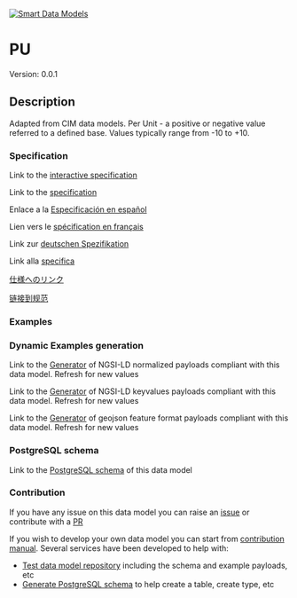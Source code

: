 [![Smart Data Models](https://smartdatamodels.org/wp-content/uploads/2022/01/SmartDataModels_logo.png "Logo")](https://smartdatamodels.org)
# PU
Version: 0.0.1

## Description 

Adapted from CIM data models. Per Unit - a positive or negative value referred to a defined base. Values typically range from -10 to +10.
### Specification

Link to the [interactive specification](https://swagger.lab.fiware.org/?url=https://smart-data-models.github.io/dataModel.EnergyCIM/PU/swagger.yaml)

Link to the [specification](https://github.com/smart-data-models/dataModel.EnergyCIM/blob/master/PU/doc/spec.md)

Enlace a la [Especificación en español](https://github.com/smart-data-models/dataModel.EnergyCIM/blob/master/PU/doc/spec_ES.md)

Lien vers le [spécification en français](https://github.com/smart-data-models/dataModel.EnergyCIM/blob/master/PU/doc/spec_FR.md)

Link zur [deutschen Spezifikation](https://github.com/smart-data-models/dataModel.EnergyCIM/blob/master/PU/doc/spec_DE.md)

Link alla [specifica](https://github.com/smart-data-models/dataModel.EnergyCIM/blob/master/PU/doc/spec_IT.md)

[仕様へのリンク](https://github.com/smart-data-models/dataModel.EnergyCIM/blob/master/PU/doc/spec_JA.md)

[链接到规范](https://github.com/smart-data-models/dataModel.EnergyCIM/blob/master/PU/doc/spec_ZH.md)
### Examples
### Dynamic Examples generation

Link to the [Generator](https://smartdatamodels.org/extra/ngsi-ld_generator.php?schemaUrl=https://raw.githubusercontent.com/smart-data-models/dataModel.EnergyCIM/master/PU/schema.json&email=info@smartdatamodels.org) of NGSI-LD normalized payloads compliant with this data model. Refresh for new values

Link to the [Generator](https://smartdatamodels.org/extra/ngsi-ld_generator_keyvalues.php?schemaUrl=https://raw.githubusercontent.com/smart-data-models/dataModel.EnergyCIM/master/PU/schema.json&email=info@smartdatamodels.org) of NGSI-LD keyvalues payloads compliant with this data model. Refresh for new values

Link to the [Generator](https://smartdatamodels.org/extra/geojson_features_generator.php?schemaUrl=https://raw.githubusercontent.com/smart-data-models/dataModel.EnergyCIM/master/PU/schema.json&email=info@smartdatamodels.org) of geojson feature format payloads compliant with this data model. Refresh for new values
### PostgreSQL schema

Link to the [PostgreSQL schema](https://github.com/smart-data-models/dataModel.EnergyCIM/blob/master/PU/schema.sql) of this data model
### Contribution

 If you have any issue on this data model you can raise an [issue](https://github.com/smart-data-models/dataModel.EnergyCIM/issues)  or contribute with a [PR](https://github.com/smart-data-models/dataModel.EnergyCIM/pulls)

 If you wish to develop your own data model you can start from [contribution manual](https://bit.ly/contribution_manual). Several services have been developed to help with: 
 - [Test data model repository](https://smartdatamodels.org/index.php/data-models-contribution-api/) including the schema and example payloads, etc
 - [Generate PostgreSQL schema](https://smartdatamodels.org/index.php/sql-service/) to help create a table, create type, etc